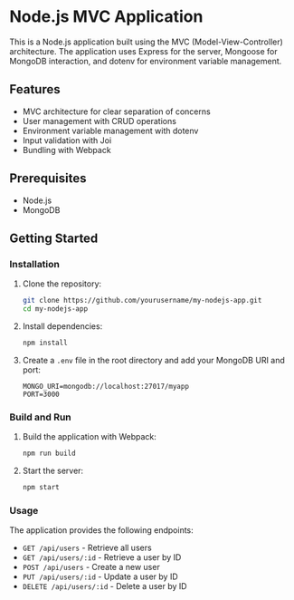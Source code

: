 # Node.js MVC Application

This is a Node.js application built using the MVC (Model-View-Controller) architecture. The application uses Express for the server, Mongoose for MongoDB interaction, and dotenv for environment variable management.

## Features

- MVC architecture for clear separation of concerns
- User management with CRUD operations
- Environment variable management with dotenv
- Input validation with Joi
- Bundling with Webpack


## Prerequisites

- Node.js
- MongoDB

## Getting Started

### Installation

1. Clone the repository:

    ```bash
    git clone https://github.com/yourusername/my-nodejs-app.git
    cd my-nodejs-app
    ```

2. Install dependencies:

    ```bash
    npm install
    ```

3. Create a `.env` file in the root directory and add your MongoDB URI and port:

    ```
    MONGO_URI=mongodb://localhost:27017/myapp
    PORT=3000
    ```

### Build and Run

1. Build the application with Webpack:

    ```bash
    npm run build
    ```

2. Start the server:

    ```bash
    npm start
    ```

### Usage

The application provides the following endpoints:

- `GET /api/users` - Retrieve all users
- `GET /api/users/:id` - Retrieve a user by ID
- `POST /api/users` - Create a new user
- `PUT /api/users/:id` - Update a user by ID
- `DELETE /api/users/:id` - Delete a user by ID

